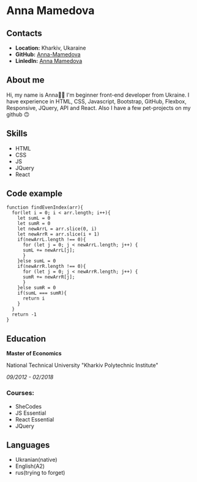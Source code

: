# Anna Mamedova

## Contacts

* **Location:** Kharkiv, Ukaraine
* **GitHub:** [Anna-Mamedova](https://github.com/Anna-Mamedova)
* **LinledIn:** [Anna Mamedova](www.linkedin.com/in/анна-мамедова-8b97a2247)

## About me

Hi, my name is Anna🖐🏻 I'm beginner front-end developer from Ukraine. I have experience in HTML, CSS, Javascript, Bootstrap, GitHub, Flexbox, Responsive, JQuery, API and React. Also I have a few pet-projects on my github 🙃

## Skills

* HTML
* CSS
* JS
* JQuery
* React

## Code example

```
function findEvenIndex(arr){
  for(let i = 0; i < arr.length; i++){
    let sumL = 0
    let sumR = 0
    let newArrL = arr.slice(0, i)
    let newArrR = arr.slice(i + 1)
    if(newArrL.length !== 0){
      for (let j = 0; j < newArrL.length; j++) {
      sumL += newArrL[j];
      }
    }else sumL = 0
    if(newArrR.length !== 0){
      for (let j = 0; j < newArrR.length; j++) {
      sumR += newArrR[j];
      }
    }else sumR = 0
    if(sumL === sumR){
      return i
    }
  }
  return -1
}
```

## Education

**Master of Economics**

National Technical University "Kharkiv Polytechnic Institute"

*09/2012 - 02/2018*
### Courses:
* SheCodes
* JS Essential
* React Essential
* JQuery

## Languages

* Ukranian(native)
* English(A2)
* rus(trying to forget)